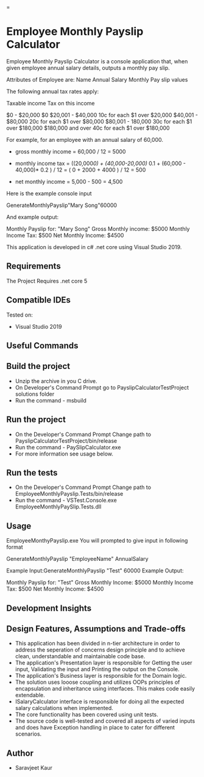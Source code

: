 =
# Employee Monthly Payslip Calculator

Employee Monthly Payslip Calculator is a console application that, when given employee annual salary details, outputs a monthly pay slip.

Attributes of Employee are:
Name
Annual Salary
Monthly Pay slip values

The following annual tax rates apply:
 
Taxable income              Tax on this income

$0 - $20,000                 $0
$20,001 - $40,000            10c for each $1 over $20,000
$40,001 - $80,000            20c for each $1 over $80,000
$80,001 - 180,000            30c for each $1 over $180,000
$180,000 and over            40c for each $1 over $180,000

For example, for an employee with an annual salary of 60,000.

- gross monthly income = 60,000 / 12
  = 5000

- monthly income tax
  = ((20,000*0) + (40,000-20,000)* 0.1 + (60,000 - 40,000)* 0.2 ) / 12
  = ( 0 + 2000 + 4000 ) / 12
  = 500

- net monthly income
  = 5,000 - 500
  = 4,500

Here is the example console input

GenerateMonthlyPayslip"Mary Song"60000

And example output:

Monthly Payslip for: "Mary Song"
Gross Monthly income: $5000
Monthly Income Tax: $500
Net Monthly Income: $4500

This application is developed in c# .net core using Visual Studio 2019.

## Requirements

The Project Requires .net core 5

## Compatible IDEs

Tested on:
- Visual Studio 2019

## Useful Commands

## Build the project

- Unzip the archive in you C drive.
- On Developer's Command Prompt go to PayslipCalculatorTestProject solutions folder
- Run the command - msbuild

## Run the project

- On the Developer's Command Prompt Change path to PayslipCalculatorTestProject/bin/release
- Run the command - PaySlipCalculator.exe
- For more information see usage below.

## Run the tests

- On the Developer's Command Prompt Change path to EmployeeMonthlyPayslip.Tests/bin/release
- Run the command - VSTest.Console.exe EmployeeMonthlyPaySlip.Tests.dll

## Usage
EmployeeMonthyPayslip.exe
You will prompted to give input in following format 

GenerateMonthlyPayslip "EmployeeName" AnnualSalary

Example Input:GenerateMonthlyPayslip "Test" 60000
Example Output: 

Monthly Payslip for: "Test"
Gross Monthly Income: $5000
Monthly Income Tax: $500
Net Monthly Income: $4500

## Development Insights

## Design Features, Assumptions and Trade-offs 

- This application has been divided in n-tier architecture in order to address the seperation of concerns design principle and to achieve clean, understandable and maintainable code base.
- The application's Presentation layer is responsible for Getting the user input, Validating the input and Printing the output on the Console.
- The application's Business layer is responsible for the Domain logic.
- The solution uses looose coupling and utilizes OOPs principles of encapsulation and inheritance using interfaces. This makes code easily extendable.
- ISalaryCalculator interface is responsible for doing all the expected salary calculations when implemented.
- The core functionality has been covered using unit tests.
- The source code is well-tested and covered all aspects of varied inputs and does have Exception handling in place to cater for different scenarios.


## Author

- Saravjeet Kaur
